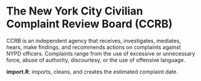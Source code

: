# The New York City Civilian Complaint Review Board (CCRB) 

CCRB is an independent agency that receives, investigates, mediates, hears, make findings, and recommends actions on complaints against NYPD officers. Complaints range from the use of excessive or unnecessary force, abuse of authority, discourtesy, or the use of offensive language.  

**import.R**: imports, cleans, and creates the estimated complaint date.
